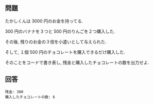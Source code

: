 ## 問題

たかしくんは 3000 円のお金を持ってる.

300 円のバナナを３つと 500 円のりんごを２つ購入した.

その後, 残りのお金の３倍を小遣いとして与えられた.

そして, １個 500 円のチョコレートを購入できるだけ購入した.

そのことをコードで書き表し, 残金と購入したチョコレートの数を出力せよ.

## 回答

```
残金: 300
購入したチョコレートの数: 6
```
